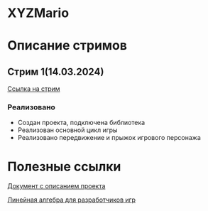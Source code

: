 # XYZMario

# Описание стримов
## Стрим 1(14.03.2024)
[Ссылка на стрим](https://kinescope.io/8svafsSGLhf6L1fZmLoiTE)

### Реализовано
+ Создан проекта, подключена библиотека
+ Реализован основной цикл игры
+ Реализовано передвижение и прыжок игрового персонажа

# Полезные ссылки
[Документ с описанием проекта](https://docs.google.com/document/d/1SMq6WmKUL0sPptb1tUCcptVkXDKYMeNFUiX8O9cMxsE/edit?usp=sharing)

[Линейная алгебра для разработчиков игр](https://habr.com/ru/articles/131931/)
